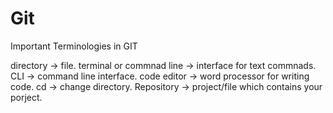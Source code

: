 <h1>Git</h1>

Important Terminologies in GIT

directory -> file.
terminal or commnad line -> interface for text commnads.
CLI -> command line interface.
code editor -> word processor for writing code. 
cd -> change directory.
Repository -> project/file which contains your porject.
